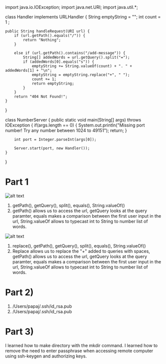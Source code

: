 import java.io.IOException;
import java.net.URI;
import java.util.*;

class Handler implements URLHandler {
    String emptyString = "";
    int count = 1 ;

    public String handleRequest(URI url) {
        if (url.getPath().equals("/")) {
            return "Nothing";
        } 
        
        else if (url.getPath().contains("/add-message")) {
            String[] addedWords = url.getQuery().split("=");
            if (addedWords[0].equals("s")) {
                emptyString += String.valueOf(count) + ". " + addedWords[1] + "\n";
                emptyString = emptyString.replace("+", " ");
                count += 1;
                return emptyString;
            }
        } 
        return "404 Not Found!";
    }
}   

class NumberServer {
    public static void main(String[] args) throws IOException {
        if(args.length == 0) {
            System.out.println("Missing port number! Try any number between 1024 to 49151");
            return;
        }

        int port = Integer.parseInt(args[0]);

        Server.start(port, new Handler());
    }
}

# Part 1
![alt text]([http://url/to/img.png](https://github.com/jaredsbt/cse15l-lab-reports/blob/main/images/Hello.png)https://github.com/jaredsbt/cse15l-lab-reports/blob/main/images/Hello.png)
1) getPath(), getQuery(), split(), equals(), String.valueOf()
2) getPath() allows us to access the url, getQuery looks at the query paramter, equals makes a comparison between the first user input in the url, String.valueOf allows to typecast int to String to number list of words.

![alt text]([[http://url/to/img.png](https://github.com/jaredsbt/cse15l-lab-reports/blob/main/images/Hello.png)https://github.com/jaredsbt/cse15l-lab-reports/blob/main/images/Hello.png](https://github.com/jaredsbt/cse15l-lab-reports/blob/main/images/How%20are%20you.png))
1) replace(), getPath(), getQuery(), split(), equals(), String.valueOf()
2) Replace allows us to replace the "+" added to queries with spaces, getPath() allows us to access the url, getQuery looks at the query paramter, equals makes a comparison between the first user input in the url, String.valueOf allows to typecast int to String to number list of words.


# Part 2)
1) /Users/papaj/.ssh/id_rsa.pub
2) /Users/papaj/.ssh/id_rsa.pub

# Part 3) 
I learned how to make directory with the mkdir command. I learned how to remove the need to enter passphrase when accessing remote computer using ssh-keygen and authorizing keys.  
